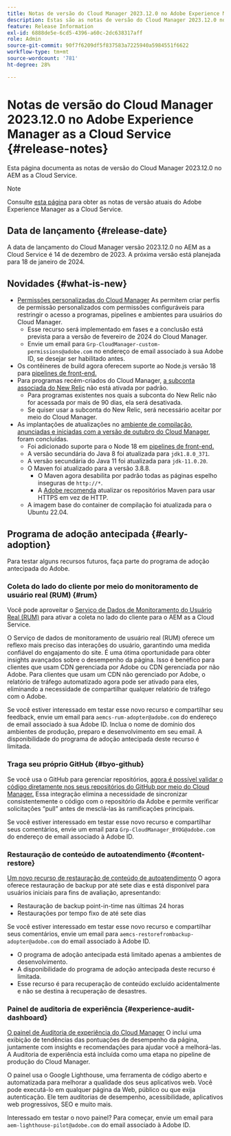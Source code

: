 ```yaml
---
title: Notas de versão do Cloud Manager 2023.12.0 no Adobe Experience Manager as a Cloud Service
description: Estas são as notas de versão do Cloud Manager 2023.12.0 no AEM as a Cloud Service.
feature: Release Information
exl-id: 6888de5e-6cd5-4396-a60c-2dc638317aff
role: Admin
source-git-commit: 90f7f6209df5f837583a7225940a5984551f6622
workflow-type: tm+mt
source-wordcount: '781'
ht-degree: 28%

---
```


# Notas de versão do Cloud Manager 2023.12.0 no Adobe Experience Manager as a Cloud Service {#release-notes}

Esta página documenta as notas de versão do Cloud Manager 2023.12.0 no AEM as a Cloud Service.

>[!NOTE]
>
>Consulte [esta página](/help/release-notes/release-notes-cloud/release-notes-current.md) para obter as notas de versão atuais do Adobe Experience Manager as a Cloud Service.

## Data de lançamento {#release-date}

A data de lançamento do Cloud Manager versão 2023.12.0 no AEM as a Cloud Service é 14 de dezembro de 2023. A próxima versão está planejada para 18 de janeiro de 2024.

## Novidades {#what-is-new}

* [Permissões personalizadas do Cloud Manager](/help/implementing/cloud-manager/custom-permissions.md) As permitem criar perfis de permissão personalizados com permissões configuráveis para restringir o acesso a programas, pipelines e ambientes para usuários do Cloud Manager.
   * Esse recurso será implementado em fases e a conclusão está prevista para a versão de fevereiro de 2024 do Cloud Manager.
   * Envie um email para `Grp-CloudManager-custom-permissions@adobe.com` no endereço de email associado à sua Adobe ID, se desejar ser habilitado antes.
* Os contêineres de build agora oferecem suporte ao Node.js versão 18 para [pipelines de front-end.](/help/implementing/developing/introduction/developing-with-front-end-pipelines.md)
* Para programas recém-criados do Cloud Manager, [a subconta associada do New Relic](/help/implementing/cloud-manager/user-access-new-relic.md) não está ativada por padrão.
   * Para programas existentes nos quais a subconta do New Relic não for acessada por mais de 90 dias, ela será desativada.
   * Se quiser usar a subconta do New Relic, será necessário aceitar por meio do Cloud Manager.
* As implantações de atualizações no [ambiente de compilação](/help/implementing/cloud-manager/getting-access-to-aem-in-cloud/build-environment-details.md), [anunciadas e iniciadas com a versão de outubro do Cloud Manager](/help/implementing/cloud-manager/release-notes/2023/2023-10-0.md), foram concluídas.
   * Foi adicionado suporte para o Node 18 em [pipelines de front-end.](/help/implementing/developing/introduction/developing-with-front-end-pipelines.md)
   * A versão secundária do Java 8 foi atualizada para `jdk1.8.0_371`.
   * A versão secundária do Java 11 foi atualizada para `jdk-11.0.20`.
   * O Maven foi atualizado para a versão 3.8.8.
      * O Maven agora desabilita por padrão todas as páginas espelho inseguras de `http://*`.
      * A [Adobe recomenda](/help/implementing/cloud-manager/getting-access-to-aem-in-cloud/build-environment-details.md) atualizar os repositórios Maven para usar HTTPS em vez de HTTP.
   * A imagem base do container de compilação foi atualizada para o Ubuntu 22.04.

## Programa de adoção antecipada {#early-adoption}

Para testar alguns recursos futuros, faça parte do programa de adoção antecipada do Adobe.

### Coleta do lado do cliente por meio do monitoramento de usuário real (RUM) {#rum}

Você pode aproveitar o [Serviço de Dados de Monitoramento do Usuário Real (RUM)](/help/implementing/cloud-manager/content-requests.md#cliendside-collection) para ativar a coleta no lado do cliente para o AEM as a Cloud Service.

O Serviço de dados de monitoramento de usuário real (RUM) oferece um reflexo mais preciso das interações do usuário, garantindo uma medida confiável do engajamento do site. É uma ótima oportunidade para obter insights avançados sobre o desempenho da página. Isso é benéfico para clientes que usam CDN gerenciada por Adobe ou CDN gerenciada por não Adobe. Para clientes que usam um CDN não gerenciado por Adobe, o relatório de tráfego automatizado agora pode ser ativado para eles, eliminando a necessidade de compartilhar qualquer relatório de tráfego com o Adobe.

Se você estiver interessado em testar esse novo recurso e compartilhar seu feedback, envie um email para `aemcs-rum-adopter@adobe.com` do endereço de email associado à sua Adobe ID. Inclua o nome de domínio dos ambientes de produção, preparo e desenvolvimento em seu email.  A disponibilidade do programa de adoção antecipada deste recurso é limitada.

### Traga seu próprio GitHub {#byo-github}

Se você usa o GitHub para gerenciar repositórios, [agora é possível validar o código diretamente nos seus repositórios do GitHub por meio do Cloud Manager.](/help/implementing/cloud-manager/managing-code/byo-github.md) Essa integração elimina a necessidade de sincronizar consistentemente o código com o repositório da Adobe e permite verificar solicitações “pull” antes de mesclá-las às ramificações principais.

Se você estiver interessado em testar esse novo recurso e compartilhar seus comentários, envie um email para `Grp-CloudManager_BYOG@adobe.com` do endereço de email associado à Adobe ID.

### Restauração de conteúdo de autoatendimento {#content-restore}

[Um novo recurso de restauração de conteúdo de autoatendimento](/help/operations/restore.md) O agora oferece restauração de backup por até sete dias e está disponível para usuários iniciais para fins de avaliação, apresentando:

* Restauração de backup point-in-time nas últimas 24 horas
* Restaurações por tempo fixo de até sete dias

Se você estiver interessado em testar esse novo recurso e compartilhar seus comentários, envie um email para `aemcs-restorefrombackup-adopter@adobe.com` do email associado à Adobe ID.

* O programa de adoção antecipada está limitado apenas a ambientes de desenvolvimento.
* A disponibilidade do programa de adoção antecipada deste recurso é limitada.
* Esse recurso é para recuperação de conteúdo excluído acidentalmente e não se destina à recuperação de desastres.

### Painel de auditoria de experiência {#experience-audit-dashboard}

[O painel de Auditoria de experiência do Cloud Manager](/help/implementing/cloud-manager/experience-audit-dashboard.md) O inclui uma exibição de tendências das pontuações de desempenho da página, juntamente com insights e recomendações para ajudar você a melhorá-las. A Auditoria de experiência está incluída como uma etapa no pipeline de produção do Cloud Manager.

O painel usa o Google Lighthouse, uma ferramenta de código aberto e automatizada para melhorar a qualidade dos seus aplicativos web. Você pode executá-lo em qualquer página da Web, público ou que exija autenticação. Ele tem auditorias de desempenho, acessibilidade, aplicativos web progressivos, SEO e muito mais.

Interessado em testar o novo painel? Para começar, envie um email para `aem-lighthouse-pilot@adobe.com` do email associado à Adobe ID.
